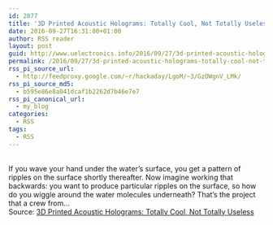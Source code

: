```yaml
---
id: 2077
title: '3D Printed Acoustic Holograms: Totally Cool, Not Totally Useless'
date: 2016-09-27T16:31:00+01:00
author: RSS reader
layout: post
guid: http://www.uelectronics.info/2016/09/27/3d-printed-acoustic-holograms-totally-cool-not-totally-useless/
permalink: /2016/09/27/3d-printed-acoustic-holograms-totally-cool-not-totally-useless/
rss_pi_source_url:
  - http://feedproxy.google.com/~r/hackaday/LgoM/~3/GzOWgnV_LMk/
rss_pi_source_md5:
  - b595e86e8a041dcaf1b2262d7b46e7e7
rss_pi_canonical_url:
  - my_blog
categories:
  - RSS
tags:
  - RSS
---
```

&#013;  
If you wave your hand under the water’s surface, you get a pattern of ripples on the surface shortly thereafter. Now imagine working that backwards: you want to produce particular ripples on the surface, so how do you wiggle around the water molecules underneath? That’s the project that a crew from…&#013;  
Source: <a href="http://feedproxy.google.com/~r/hackaday/LgoM/~3/GzOWgnV_LMk/" target="_blank">3D Printed Acoustic Holograms: Totally Cool, Not Totally Useless</a>